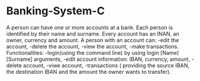 # Banking-System-C
A person can have one or more accounts at a bank. Each person is identified by their name and surname.
Every account has an INAN, an owner, currency and amount.
A person with an account can:
      -edit the account, 
      -delete the account,
      -view the account,
      -make transactions.
Functionalities:
      -login(using the command line) by using login [Name] [Surname] arguments,
      -edit account information: IBAN, currency, amount,
      -delete account,
      -viwe account,
      -transactions ( providing the source IBAN, the destination IBAN and the amount the owner wants to transfer).
